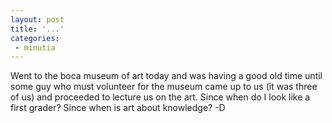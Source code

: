 ```yaml
---
layout: post
title: '...'
categories:
 - minutia
---
```


Went to the boca museum of art today and was having a good old time until some guy who must volunteer for the museum came up to us (it was three of us) and proceeded to lecture us on the art. Since when do I look like a first grader? Since when is art about knowledge? -D

